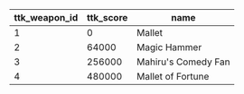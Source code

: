 |ttk_weapon_id|ttk_score|name|
| --- | --- | --- |
|1|0|Mallet|
|2|64000|Magic Hammer|
|3|256000|Mahiru's Comedy Fan|
|4|480000|Mallet of Fortune|